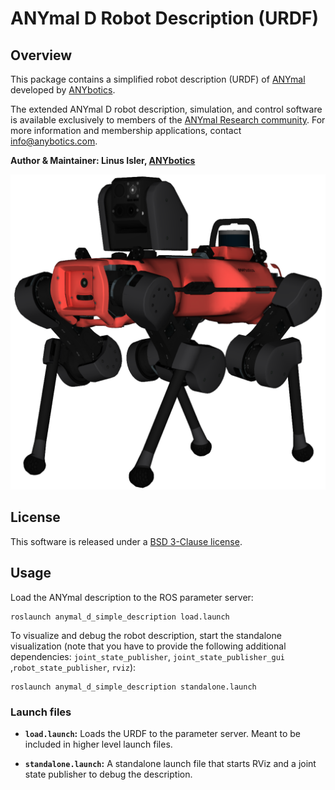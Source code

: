 # ANYmal D Robot Description (URDF)
## Overview

This package contains a simplified robot description (URDF) of [ANYmal](https://www.anybotics.com/anymal) developed by [ANYbotics](https://www.anybotics.com).

The extended ANYmal D robot description, simulation, and control software is available exclusively to members of the [ANYmal Research community](https://www.anymal-research.org). For more information and membership applications, contact info@anybotics.com.

**Author & Maintainer: Linus Isler, [ANYbotics](https://www.anybotics.com)**

[![ANYmal D Robot Description](doc/anymal_d_rviz.png)](doc/anymal_d_rviz.png)

## License

This software is released under a [BSD 3-Clause license](LICENSE).


## Usage

Load the ANYmal description to the ROS parameter server:

    roslaunch anymal_d_simple_description load.launch

To visualize and debug the robot description, start the standalone visualization (note that you have to provide the following additional dependencies: `joint_state_publisher`, `joint_state_publisher_gui` ,`robot_state_publisher`, `rviz`):

    roslaunch anymal_d_simple_description standalone.launch

### Launch files

* **`load.launch`:** Loads the URDF to the parameter server. Meant to be included in higher level launch files.

* **`standalone.launch`:** A standalone launch file that starts RViz and a joint state publisher to debug the description.
